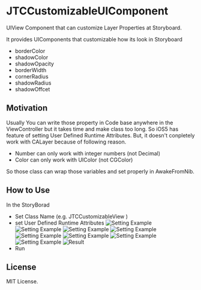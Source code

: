 JTCCustomizableUIComponent
==========================

UIView Component that can customize Layer Properties at Storyboard.

It provides UIComponents that customizable how its look in Storyboard 

- borderColor
- shadowColor
- shadowOpacity
- borderWidth
- cornerRadius
- shadowRadius
- shadowOffcet

Motivation
----------
Usually You can write those property in Code base anywhere in the ViewController but it takes time and make class too long. So iOS5 has feature of setting User Defined Runtime Attributes. But, it doesn't conpletely work with CALayer because of following reason.

- Number can only work with integer numbers (not Decimal)
- Color can only work with UIColor (not CGColor)

So those class can wrap those variables and set properly in AwakeFromNib.

How to Use
----------
In the StoryBorad
- Set Class Name (e.g. JTCCustomizableView )
- set User Defined Runtime Attributes
![Setting Example](https://dl.dropbox.com/u/1157820/JTCCustomizableViewComponent/setting1.png)
![Setting Example](https://dl.dropbox.com/u/1157820/JTCCustomizableViewComponent/setting2.png)
![Setting Example](https://dl.dropbox.com/u/1157820/JTCCustomizableViewComponent/setting3.png)
![Setting Example](https://dl.dropbox.com/u/1157820/JTCCustomizableViewComponent/setting4.png)
![Setting Example](https://dl.dropbox.com/u/1157820/JTCCustomizableViewComponent/setting5.png)
![Setting Example](https://dl.dropbox.com/u/1157820/JTCCustomizableViewComponent/setting6.png)
![Setting Example](https://dl.dropbox.com/u/1157820/JTCCustomizableViewComponent/setting7.png)
![Setting Example](https://dl.dropbox.com/u/1157820/JTCCustomizableViewComponent/setting8.png)
![Result](https://dl.dropbox.com/u/1157820/JTCCustomizableViewComponent/result1.png)
- Run

License
----------
MIT License.